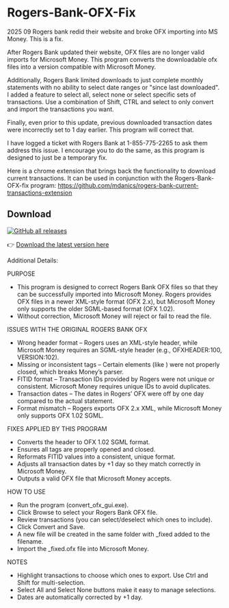 # Rogers-Bank-OFX-Fix
2025 09 Rogers bank redid their website and broke OFX importing into MS Money.  This is a fix.

After Rogers Bank updated their website, OFX files are no longer valid imports for Microsoft Money.  This program converts the downloadable ofx files into a version compatible with Microsoft Money.

Additionally, Rogers Bank limited downloads to just complete monthly statements with no ability to select date ranges or "since last downloaded".  I added a feature to select all, select none or select specific sets of transactions.  Use a combination of Shift, CTRL and select to only convert and import the transactions you want.

Finally, even prior to this update, previous downloaded transaction dates were incorrectly set to 1 day earlier.  This program will correct that.

I have logged a ticket with Rogers Bank at 1-855-775-2265 to ask them address this issue.  I encourage you to do the same, as this program is designed to just be a temporary fix.

Here is a chrome extension that brings back the functionality to download current transactions.  It can be used in conjunction with the Rogers-Bank-OFX-fix program: https://github.com/mdanics/rogers-bank-current-transactions-extension

## Download
[![GitHub all releases](https://img.shields.io/github/downloads/kasmca/Rogers-Bank-OFX-Fix/total?label=Downloads&cacheSeconds=60)](https://github.com/kasmca/Rogers-Bank-OFX-Fix/releases/latest)

👉 [Download the latest version here](https://github.com/kasmca/Rogers-Bank-OFX-Fix/releases/latest)

Additional Details:

PURPOSE
- This program is designed to correct Rogers Bank OFX files so that they can be successfully imported into Microsoft Money. Rogers provides OFX files in a newer XML-style format (OFX 2.x), but Microsoft Money only supports the older SGML-based format (OFX 1.02).
- Without correction, Microsoft Money will reject or fail to read the file.

ISSUES WITH THE ORIGINAL ROGERS BANK OFX
- Wrong header format – Rogers uses an XML-style header, while Microsoft Money requires an SGML-style header (e.g., OFXHEADER:100, VERSION:102).
- Missing or inconsistent tags – Certain elements (like <DTEND>) were not properly closed, which breaks Money’s parser.
- FITID format – Transaction IDs provided by Rogers were not unique or consistent. Microsoft Money requires unique IDs to avoid duplicates.
- Transaction dates – The dates in Rogers’ OFX were off by one day compared to the actual statement.
- Format mismatch – Rogers exports OFX 2.x XML, while Microsoft Money only supports OFX 1.02 SGML.

FIXES APPLIED BY THIS PROGRAM
- Converts the header to OFX 1.02 SGML format.
- Ensures all tags are properly opened and closed.
- Reformats FITID values into a consistent, unique format.
- Adjusts all transaction dates by +1 day so they match correctly in Microsoft Money.
- Outputs a valid OFX file that Microsoft Money accepts.

HOW TO USE
- Run the program (convert_ofx_gui.exe).
- Click Browse to select your Rogers Bank OFX file.
- Review transactions (you can select/deselect which ones to include).
- Click Convert and Save.
- A new file will be created in the same folder with _fixed added to the filename.
- Import the _fixed.ofx file into Microsoft Money.

NOTES
- Highlight transactions to choose which ones to export. Use Ctrl and Shift for multi-selection.
- Select All and Select None buttons make it easy to manage selections.
- Dates are automatically corrected by +1 day.

